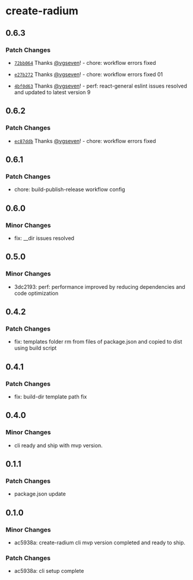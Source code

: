 # create-radium

## 0.6.3

### Patch Changes

- [`72bb064`](https://github.com/silver-radium/create-radium/commit/72bb064b53c42bea0746cf85c6afabf266b051c2) Thanks [@vgseven](https://github.com/vgseven)! - chore: workflow errors fixed

- [`e27b272`](https://github.com/silver-radium/create-radium/commit/e27b2720b11a9f3adcac77dbc1f0dd981496c924) Thanks [@vgseven](https://github.com/vgseven)! - chore: workflow errors fixed 01

- [`4bf0d63`](https://github.com/silver-radium/create-radium/commit/4bf0d639bb22e8dde553acab4d8f20201c32e177) Thanks [@vgseven](https://github.com/vgseven)! - perf: react-general eslint issues resolved and updated to latest version 9

## 0.6.2

### Patch Changes

- [`ec87ddb`](https://github.com/silver-radium/create-radium/commit/ec87ddbd65687dd94cc4ac85616972c88fca531f) Thanks [@vgseven](https://github.com/vgseven)! - chore: workflow errors fixed

## 0.6.1

### Patch Changes

- chore: build-publish-release workflow config

## 0.6.0

### Minor Changes

- fix: \_\_dir issues resolved

## 0.5.0

### Minor Changes

- 3dc2193: perf: performance improved by reducing dependencies and code optimization

## 0.4.2

### Patch Changes

- fix: templates folder rm from files of package.json and copied to dist using build script

## 0.4.1

### Patch Changes

- fix: build-dir template path fix

## 0.4.0

### Minor Changes

- cli ready and ship with mvp version.

## 0.1.1

### Patch Changes

- package.json update

## 0.1.0

### Minor Changes

- ac5938a: create-radium cli mvp version completed and ready to ship.

### Patch Changes

- ac5938a: cli setup complete
